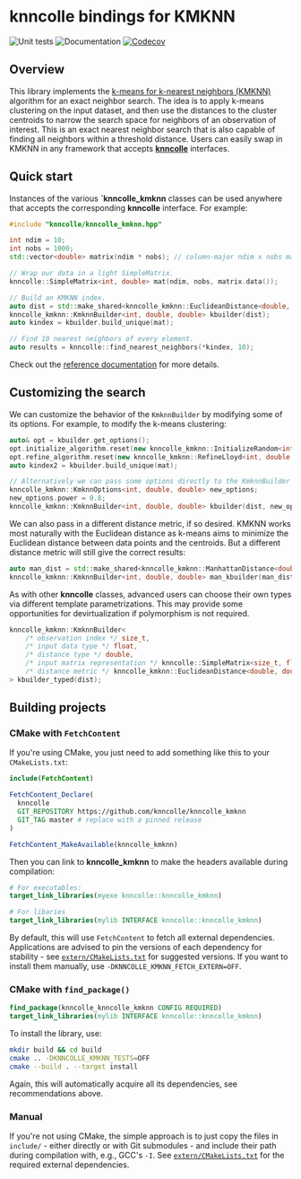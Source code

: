 # knncolle bindings for KMKNN

![Unit tests](https://github.com/knncolle/knncolle_kmknn/actions/workflows/run-tests.yaml/badge.svg)
![Documentation](https://github.com/knncolle/knncolle_kmknn/actions/workflows/doxygenate.yaml/badge.svg)
[![Codecov](https://codecov.io/gh/knncolle/knncolle_kmknn/branch/master/graph/badge.svg)](https://codecov.io/gh/knncolle/knncolle_kmknn)

## Overview

This library implements the [k-means for k-nearest neighbors (KMKNN)](https://doi.org/10.1109/IJCNN.2011.6033373) algorithm for an exact neighbor search.
The idea is to apply k-means clustering on the input dataset, and then use the distances to the cluster centroids to narrow the search space for neighbors of an observation of interest.
This is an exact nearest neighbor search that is also capable of finding all neighbors within a threshold distance.
Users can easily swap in KMKNN in any framework that accepts [**knncolle**](https://github.com/knncolle/knncolle) interfaces.

## Quick start

Instances of the various **`knncolle_kmknn** classes can be used anywhere that accepts the corresponding **knncolle** interface.
For example:

```cpp
#include "knncolle/knncolle_kmknn.hpp"

int ndim = 10;
int nobs = 1000;
std::vector<double> matrix(ndim * nobs); // column-major ndim x nobs matrix.

// Wrap our data in a light SimpleMatrix.
knncolle::SimpleMatrix<int, double> mat(ndim, nobs, matrix.data());

// Build an KMKNN index. 
auto dist = std::make_shared<knncolle_kmknn::EuclideanDistance<double, double> >();
knncolle_kmknn::KmknnBuilder<int, double, double> kbuilder(dist);
auto kindex = kbuilder.build_unique(mat);

// Find 10 nearest neighbors of every element.
auto results = knncolle::find_nearest_neighbors(*kindex, 10); 
```

Check out the [reference documentation](https://knncolle.github.io/knncolle_kmknn/) for more details.

## Customizing the search

We can customize the behavior of the `KmknnBuilder` by modifying some of its options.
For example, to modify the k-means clustering:

```cpp
auto& opt = kbuilder.get_options();
opt.initialize_algorithm.reset(new knncolle_kmknn::InitializeRandom<int, double, double>);
opt.refine_algorithm.reset(new knncolle_kmknn::RefineLloyd<int, double, double>);
auto kindex2 = kbuilder.build_unique(mat);

// Alternatively we can pass some options directly to the KmknnBuilder's constructor.
knncolle_kmknn::KmknnOptions<int, double, double> new_options;
new_options.power = 0.8;
knncolle_kmknn::KmknnBuilder<int, double, double> kbuilder(dist, new_options);
```

We can also pass in a different distance metric, if so desired.
KMKNN works most naturally with the Euclidean distance as k-means aims to minimize the Euclidean distance between data points and the centroids.
But a different distance metric will still give the correct results:

```cpp
auto man_dist = std::make_shared<knncolle_kmknn::ManhattanDistance<double, double> >();
knncolle_kmknn::KmknnBuilder<int, double, double> man_kbuilder(man_dist);
```

As with other **knncolle** classes, advanced users can choose their own types via different template parametrizations.
This may provide some opportunities for devirtualization if polymorphism is not required.

```cpp
knncolle_kmknn::KmknnBuilder<
    /* observation index */ size_t,
    /* input data type */ float,
    /* distance type */ double,
    /* input matrix representation */ knncolle::SimpleMatrix<size_t, float>,
    /* distance metric */ knncolle_kmknn::EuclideanDistance<double, double>
> kbuilder_typed(dist);
```

## Building projects 

### CMake with `FetchContent`

If you're using CMake, you just need to add something like this to your `CMakeLists.txt`:

```cmake
include(FetchContent)

FetchContent_Declare(
  knncolle
  GIT_REPOSITORY https://github.com/knncolle/knncolle_kmknn
  GIT_TAG master # replace with a pinned release
)

FetchContent_MakeAvailable(knncolle_kmknn)
```

Then you can link to **knncolle_kmknn** to make the headers available during compilation:

```cmake
# For executables:
target_link_libraries(myexe knncolle::knncolle_kmknn)

# For libaries
target_link_libraries(mylib INTERFACE knncolle::knncolle_kmknn)
```

By default, this will use `FetchContent` to fetch all external dependencies.
Applications are advised to pin the versions of each dependency for stability - see [`extern/CMakeLists.txt`](extern/CMakeLists.txt) for suggested versions.
If you want to install them manually, use `-DKNNCOLLE_KMKNN_FETCH_EXTERN=OFF`.

### CMake with `find_package()`

```cmake
find_package(knncolle_knncolle_kmknn CONFIG REQUIRED)
target_link_libraries(mylib INTERFACE knncolle::knncolle_kmknn)
```

To install the library, use:

```sh
mkdir build && cd build
cmake .. -DKNNCOLLE_KMKNN_TESTS=OFF
cmake --build . --target install
```

Again, this will automatically acquire all its dependencies, see recommendations above.

### Manual

If you're not using CMake, the simple approach is to just copy the files in `include/` - either directly or with Git submodules - and include their path during compilation with, e.g., GCC's `-I`.
See [`extern/CMakeLists.txt`](extern/CMakeLists.txt) for the required external dependencies.
